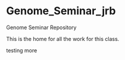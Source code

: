 # Genome_Seminar_jrb
Genome Seminar Repository

This is the home for all the work for this class. 

testing more